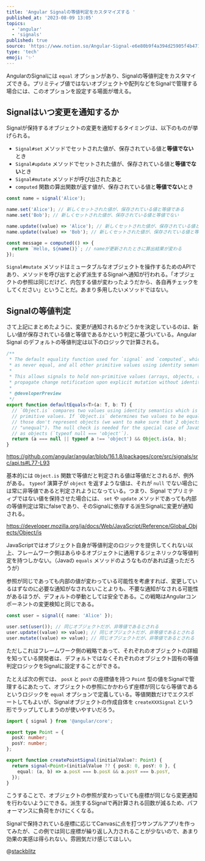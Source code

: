 ```yaml
---
title: 'Angular Signalの等値判定をカスタマイズする '
published_at: '2023-08-09 13:05'
topics:
  - 'angular'
  - 'signals'
published: true
source: 'https://www.notion.so/Angular-Signal-e6e80b9f4a394d25905f4b4711f09f37'
type: 'tech'
emoji: '✨'
---
```


AngularのSignalには `equal` オプションがあり、Signalの等値判定をカスタマイズできる。プリミティブ値ではないオブジェクトや配列などをSignalで管理する場合には、このオプションを設定する場面が増える。

## Signalはいつ変更を通知するか

Signalが保持するオブジェクトの変更を通知するタイミングは、以下のものが挙げられる。

- `Signal#set` メソッドでセットされた値が、保存されている値と**等値でない**とき
- `Signal#update` メソッドでセットされた値が、保存されている値と**等値でない**とき
- `Signal#mutate` メソッドが呼び出されたあと
- `computed` 関数の算出関数が返す値が、保存されている値と**等値でない**とき

```typescript
const name = signal('Alice');

name.set('Alice'); // 新しくセットされた値が、保存されている値と等値である
name.set('Bob'); // 新しくセットされた値が、保存されている値と等値でない

name.update((value) => 'Alice'); // 新しくセットされた値が、保存されている値と等値である
name.update((value) => 'Bob'); // 新しくセットされた値が、保存されている値と等値でない

const message = computed(() => {
  return `Hello, ${name()}`; // nameが更新されたときに算出結果が変わる
});
```

`Signal#mutate` メソッドはミュータブルなオブジェクトを操作するためのAPIであり、メソッドを呼び出すと必ず派生するSignalへ通知が行われる。「オブジェクトの参照は同じだけど、内包する値が変わったようだから、各自再チェックをしてください」ということだ。あまり多用したいメソッドではない。

## Signalの等値判定

さて上記にまとめたように、変更が通知されるかどうかを決定しているのは、新しい値が保存されている値と等値であるかという判定に基づいている。Angular Signal のデフォルトの等値判定は以下のロジックで計算される。

```typescript
/**
 * The default equality function used for `signal` and `computed`, which treats objects and arrays
 * as never equal, and all other primitive values using identity semantics.
 *
 * This allows signals to hold non-primitive values (arrays, objects, other collections) and still
 * propagate change notification upon explicit mutation without identity change.
 *
 * @developerPreview
 */
export function defaultEquals<T>(a: T, b: T) {
  // `Object.is` compares two values using identity semantics which is desired behavior for
  // primitive values. If `Object.is` determines two values to be equal we need to make sure that
  // those don't represent objects (we want to make sure that 2 objects are always considered
  // "unequal"). The null check is needed for the special case of JavaScript reporting null values
  // as objects (`typeof null === 'object'`).
  return (a === null || typeof a !== 'object') && Object.is(a, b);
}
```

https://github.com/angular/angular/blob/16.1.8/packages/core/src/signals/src/api.ts#L77-L93

基本的には `Object.is` 関数で等値だと判定される値は等値だとされるが、例外がある。 `typeof` 演算子が `object` を返すような値は、それが `null` でない場合には常に非等値であると判定されようになっている。つまり、Signal でプリミティブではない値を保持させた場合には、 `set` や `update` メソッドであっても内部の等値判定は常にfalseであり、そのSignalに依存する派生Signalに変更が通知される。

https://developer.mozilla.org/ja/docs/Web/JavaScript/Reference/Global_Objects/Object/is

JavaScriptではオブジェクト自身が等値判定のロジックを提供してくれない以上、フレームワーク側はあらゆるオブジェクトに通用するジェネリックな等値判定を持つしかない。（Javaの `equals` メソッドのようなものがあれば違っただろうが）

参照が同じであっても内部の値が変わっている可能性を考慮すれば、変更しているはずなのに必要な通知がなされないことよりも、不要な通知がなされる可能性があるほうが、デフォルトの挙動としては安全である。この戦略はAngularコンポーネントの変更検知と同じである。

```typescript
const user = signal({ name: 'Alice' });

user.set(user()); // 同じオブジェクトだが、非等値であるとされる
user.update((value) => value); // 同じオブジェクトだが、非等値であるとされる
user.mutate((value) => value); // 同じオブジェクトだが、非等値であるとされる
```

ただしこれはフレームワーク側の戦略であって、それぞれのオブジェクトの詳細を知っている開発者は、デフォルトではなくそれぞれのオブジェクト固有の等値判定ロジックをSignalに設定することができる。

たとえば次の例では、 `posX` と `posY` の座標値を持つ `Point` 型の値をSignalで管理するにあたって、オブジェクトの参照にかかわらず座標が同じなら等値であるというロジックを `equal` オプションで定義している。等値関数だけでエクスポートしてもよいが、Signalオブジェクトの作成自体を `createXXXSignal` という形でラップしてしまうのが使いやすいだろう。

```typescript
import { signal } from '@angular/core';

export type Point = {
  posX: number;
  posY: number;
};

export function createPointSignal(initialValue?: Point) {
  return signal<Point>(initialValue ?? { posX: 0, posY: 0 }, {
    equal: (a, b) => a.posX === b.posX && a.posY === b.posY,
  });
}
```

こうすることで、オブジェクトの参照が変わっていても座標が同じなら変更通知を行わないようにできる。派生するSignalで再計算される回数が減るため、パフォーマンスに負荷をかけにくくなる。

Signalで保持されている座標に応じてCanvasに点を打つサンプルアプリを作ってみたが、この例では同じ座標が繰り返し入力されることが少ないので、あまり効果の実感は得られない。雰囲気だけ感じてほしい。

@[stackblitz](https://stackblitz.com/edit/angular-jatgsy?ctl=1&embed=1&file=src/main.ts)
